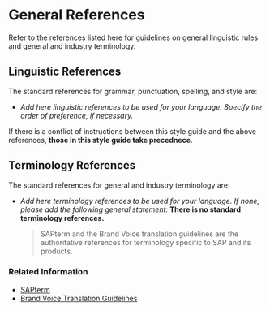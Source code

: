 # General References

Refer to the references listed here for guidelines on general linguistic rules and general and industry terminology.

## Linguistic References

The standard references for grammar, punctuation, spelling, and style are:

- *Add here linguistic references to be used for your language. Specify the order of preference, if necessary.*

If there is a conflict of instructions between this style guide and the above references, **those in this style guide take precednece**.

## Terminology References

The standard references for general and industry terminology are:

- *Add here terminology references to be used for your language. If none, please add the following general statement:* **There is no standard terminology references.**


  > SAPterm and the Brand Voice translation guidelines are the authoritative references for terminology specific to SAP and its products. 
 
### Related Information

- [SAPterm](01_sap_terminology/translating_terms_in_sapterm.md)
- [Brand Voice Translation Guidelines](https://translation.sap.com/brand-voice-information.html)

